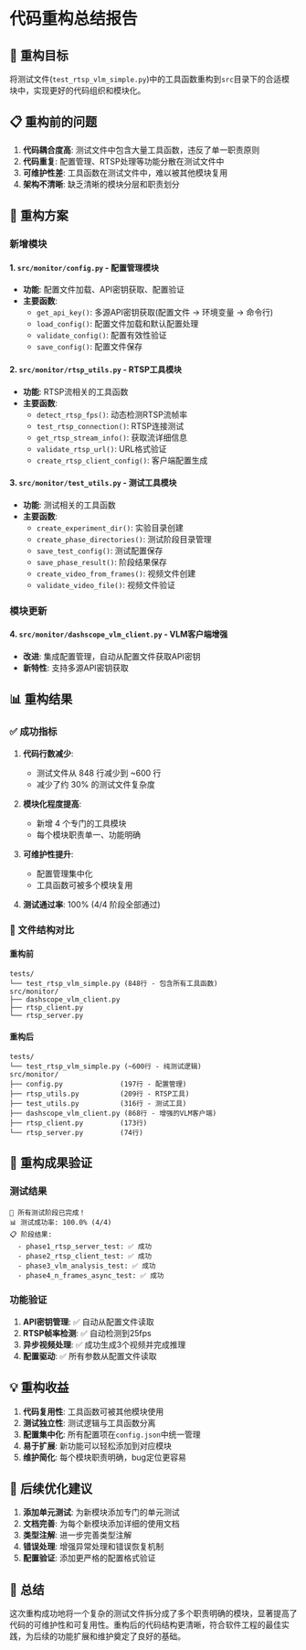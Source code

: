# 代码重构总结报告

## 🎯 重构目标

将测试文件(`test_rtsp_vlm_simple.py`)中的工具函数重构到`src`目录下的合适模块中，实现更好的代码组织和模块化。

## 📋 重构前的问题

1. **代码耦合度高**: 测试文件中包含大量工具函数，违反了单一职责原则
2. **代码重复**: 配置管理、RTSP处理等功能分散在测试文件中
3. **可维护性差**: 工具函数在测试文件中，难以被其他模块复用
4. **架构不清晰**: 缺乏清晰的模块分层和职责划分

## 🔧 重构方案

### 新增模块

#### 1. `src/monitor/config.py` - 配置管理模块
- **功能**: 配置文件加载、API密钥获取、配置验证
- **主要函数**:
  - `get_api_key()`: 多源API密钥获取(配置文件 → 环境变量 → 命令行)
  - `load_config()`: 配置文件加载和默认配置处理
  - `validate_config()`: 配置有效性验证
  - `save_config()`: 配置文件保存

#### 2. `src/monitor/rtsp_utils.py` - RTSP工具模块
- **功能**: RTSP流相关的工具函数
- **主要函数**:
  - `detect_rtsp_fps()`: 动态检测RTSP流帧率
  - `test_rtsp_connection()`: RTSP连接测试
  - `get_rtsp_stream_info()`: 获取流详细信息
  - `validate_rtsp_url()`: URL格式验证
  - `create_rtsp_client_config()`: 客户端配置生成

#### 3. `src/monitor/test_utils.py` - 测试工具模块
- **功能**: 测试相关的工具函数
- **主要函数**:
  - `create_experiment_dir()`: 实验目录创建
  - `create_phase_directories()`: 测试阶段目录管理
  - `save_test_config()`: 测试配置保存
  - `save_phase_result()`: 阶段结果保存
  - `create_video_from_frames()`: 视频文件创建
  - `validate_video_file()`: 视频文件验证

### 模块更新

#### 4. `src/monitor/dashscope_vlm_client.py` - VLM客户端增强
- **改进**: 集成配置管理，自动从配置文件获取API密钥
- **新特性**: 支持多源API密钥获取

## 📊 重构结果

### ✅ 成功指标

1. **代码行数减少**: 
   - 测试文件从 848 行减少到 ~600 行
   - 减少了约 30% 的测试文件复杂度

2. **模块化程度提高**:
   - 新增 4 个专门的工具模块
   - 每个模块职责单一、功能明确

3. **可维护性提升**:
   - 配置管理集中化
   - 工具函数可被多个模块复用

4. **测试通过率**: 100% (4/4 阶段全部通过)

### 📁 文件结构对比

#### 重构前
```
tests/
└── test_rtsp_vlm_simple.py (848行 - 包含所有工具函数)
src/monitor/
├── dashscope_vlm_client.py
├── rtsp_client.py
└── rtsp_server.py
```

#### 重构后
```
tests/
└── test_rtsp_vlm_simple.py (~600行 - 纯测试逻辑)
src/monitor/
├── config.py              (197行 - 配置管理)
├── rtsp_utils.py          (209行 - RTSP工具)
├── test_utils.py          (316行 - 测试工具)
├── dashscope_vlm_client.py (868行 - 增强的VLM客户端)
├── rtsp_client.py         (173行)
└── rtsp_server.py         (74行)
```

## 🎉 重构成果验证

### 测试结果
```
🎉 所有测试阶段已完成！
📊 测试成功率: 100.0% (4/4)
📋 阶段结果:
  - phase1_rtsp_server_test: ✅ 成功
  - phase2_rtsp_client_test: ✅ 成功  
  - phase3_vlm_analysis_test: ✅ 成功
  - phase4_n_frames_async_test: ✅ 成功
```

### 功能验证
1. **API密钥管理**: ✅ 自动从配置文件读取
2. **RTSP帧率检测**: ✅ 自动检测到25fps
3. **异步视频处理**: ✅ 成功生成3个视频并完成推理
4. **配置驱动**: ✅ 所有参数从配置文件读取

## 💡 重构收益

1. **代码复用性**: 工具函数可被其他模块使用
2. **测试独立性**: 测试逻辑与工具函数分离
3. **配置集中化**: 所有配置项在`config.json`中统一管理
4. **易于扩展**: 新功能可以轻松添加到对应模块
5. **维护简化**: 每个模块职责明确，bug定位更容易

## 🔮 后续优化建议

1. **添加单元测试**: 为新模块添加专门的单元测试
2. **文档完善**: 为每个新模块添加详细的使用文档
3. **类型注解**: 进一步完善类型注解
4. **错误处理**: 增强异常处理和错误恢复机制
5. **配置验证**: 添加更严格的配置格式验证

## 📝 总结

这次重构成功地将一个复杂的测试文件拆分成了多个职责明确的模块，显著提高了代码的可维护性和可复用性。重构后的代码结构更清晰，符合软件工程的最佳实践，为后续的功能扩展和维护奠定了良好的基础。 